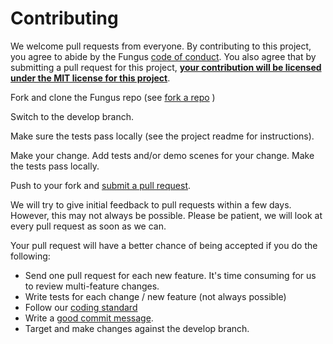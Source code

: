 # Contributing

We welcome pull requests from everyone. By contributing to this project, you agree to abide by the Fungus [code of conduct]. You also agree that by submitting a pull request for this project, **[your contribution will be licensed under the MIT license for this project][fungus license]**.

Fork and clone the Fungus repo (see [fork a repo] )

Switch to the develop branch.

Make sure the tests pass locally (see the project readme for instructions).

Make your change. Add tests and/or demo scenes for your change. Make the tests pass locally.

Push to your fork and [submit a pull request][pr].


We will try to give initial feedback to pull requests within a few days. However, this may not always be possible. Please be patient, we will look at every pull request as soon as we can.

Your pull request will have a better chance of being accepted if you do the following: 

* Send one pull request for each new feature. It's time consuming for us to review multi-feature changes.
* Write tests for each change / new feature (not always possible)
* Follow our [coding standard]
* Write a [good commit message][commit].
* Target and make changes against the develop branch.

[code of conduct]: https://github.com/snozbot/fungus/wiki/code_of_conduct
[commit]: http://chris.beams.io/posts/git-commit/
[fork a repo]: https://help.github.com/articles/fork-a-repo/
[fungus license]: https://github.com/FungusGames/Fungus/blob/master/LICENSE
[pr]: https://github.com/snozbot/fungus/compare
[coding standard]: https://github.com/snozbot/fungus/wiki/coding_standard
